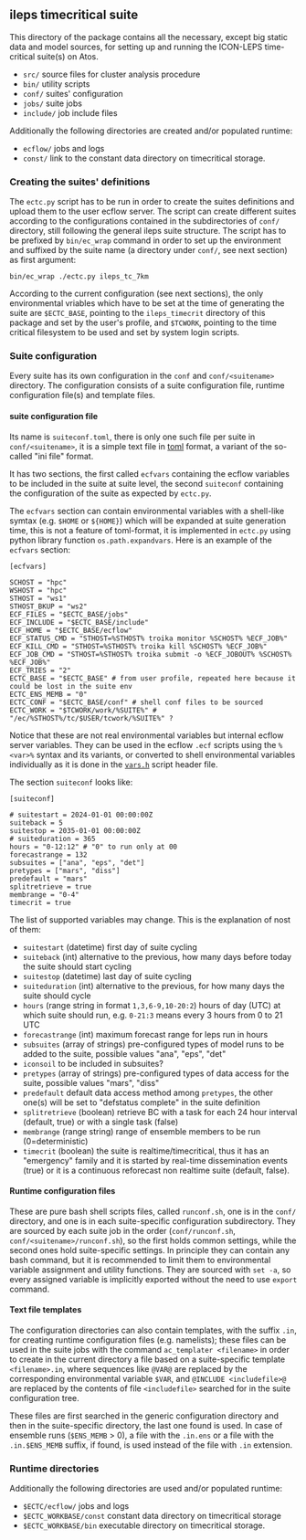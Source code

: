 ## ileps timecritical suite

This directory of the package contains all the necessary, except big
static data and model sources, for setting up and running the
ICON-LEPS time-critical suite(s) on Atos.

 * `src/` source files for cluster analysis procedure
 * `bin/` utility scripts
 * `conf/` suites' configuration
 * `jobs/` suite jobs
 * `include/` job include files

Additionally the following directories are created and/or populated
runtime:

 * `ecflow/` jobs and logs
 * `const/` link to the constant data directory on timecritical storage.

### Creating the suites' definitions

The `ectc.py` script has to be run in order to create the suites
definitions and upload them to the user ecflow server. The script can
create different suites according to the configurations contained in
the subdirectories of `conf/` directory, still following the general
ileps suite structure. The script has to be prefixed by `bin/ec_wrap`
command in order to set up the environment and suffixed by the suite
name (a directory under `conf/`, see next section) as first argument:

```
bin/ec_wrap ./ectc.py ileps_tc_7km
```

According to the current configuration (see next sections), the only
environmental vriables which have to be set at the time of generating
the suite are `$ECTC_BASE`, pointing to the `ileps_timecrit` directory
of this package and set by the user's profile, and `$TCWORK`, pointing
to the time critical filesystem to be used and set by system login
scripts.

### Suite configuration

Every suite has its own configuration in the `conf` and
`conf/<suitename>` directory. The configuration consists of a suite
configuration file, runtime configuration file(s) and template files.

#### suite configuration file

Its name is `suiteconf.toml`, there is only one such file per suite in
`conf/<suitename>`, it is a simple text file in
[toml](https://toml.io/en/) format, a variant of the so-called "ini
file" format.

It has two sections, the first called `ecfvars` containing the ecflow
variables to be included in the suite at suite level, the second
`suiteconf` containing the configuration of the suite as expected by
`ectc.py`.

The `ecfvars` section can contain environmental variables with a
shell-like symtax (e.g. `$HOME` or `${HOME}`) which will be expanded
at suite generation time, this is not a feature of toml-format, it is
implemented in `ectc.py` using python library function
`os.path.expandvars`.  Here is an example of the `ecfvars` section:
```
[ecfvars]

SCHOST = "hpc"
WSHOST = "hpc"
STHOST = "ws1"
STHOST_BKUP = "ws2"
ECF_FILES = "$ECTC_BASE/jobs"
ECF_INCLUDE = "$ECTC_BASE/include"
ECF_HOME = "$ECTC_BASE/ecflow"
ECF_STATUS_CMD = "STHOST=%STHOST% troika monitor %SCHOST% %ECF_JOB%"
ECF_KILL_CMD = "STHOST=%STHOST% troika kill %SCHOST% %ECF_JOB%"
ECF_JOB_CMD = "STHOST=%STHOST% troika submit -o %ECF_JOBOUT% %SCHOST% %ECF_JOB%"
ECF_TRIES = "2"
ECTC_BASE = "$ECTC_BASE" # from user profile, repeated here because it could be lost in the suite env
ECTC_ENS_MEMB = "0"
ECTC_CONF = "$ECTC_BASE/conf" # shell conf files to be sourced
ECTC_WORK = "$TCWORK/work/%SUITE%" # "/ec/%STHOST%/tc/$USER/tcwork/%SUITE%" ?
```

Notice that these are not real environmental variables but internal
ecflow server variables. They can be used in the ecflow `.ecf` scripts
using the `%<var>%` syntax and its variants, or converted to
shell environmental variables individually as it is done in the
[`vars.h`](https://github.com/ARPA-SIMC/ec-tc/blob/e6ce374a3ba590dc35c8fa739db0e3af9db2c237/ecflow/ileps_timecrit/include/auto/vars.h#L3)
script header file.

The section `suiteconf` looks like:
```
[suiteconf]

# suitestart = 2024-01-01 00:00:00Z
suiteback = 5
suitestop = 2035-01-01 00:00:00Z
# suiteduration = 365
hours = "0-12:12" # "0" to run only at 00
forecastrange = 132
subsuites = ["ana", "eps", "det"]
pretypes = ["mars", "diss"]
predefault = "mars"
splitretrieve = true
membrange = "0-4"
timecrit = true
```

The list of supported variables may change. This is the explanation of
nost of them:

 * `suitestart` (datetime) first day of suite cycling
 * `suiteback` (int) alternative to the previous, how many days before today the suite should start cycling
 * `suitestop` (datetime) last day of suite cycling
 * `suiteduration` (int) alternative to the previous, for how many days the suite should cycle
 * `hours` (range string in format `1,3,6-9,10-20:2`) hours of day (UTC) at which suite should run, e.g. `0-21:3` means every 3 hours from 0 to 21 UTC
 * `forecastrange` (int) maximum forecast range for leps run in hours
 * `subsuites` (array of strings) pre-configured types of model runs to be added to the suite, possible values "ana", "eps", "det"
 * `iconsoil` to be included in subsuites?
 * `pretypes` (array of strings) pre-configured types of data access for the suite, possible values "mars", "diss"
 * `predefault` default data access method among `pretypes`, the other one(s) will be set to "defstatus complete" in the suite definition
 * `splitretrieve` (boolean) retrieve BC with a task for each 24 hour interval (default, true) or with a single task (false)
 * `membrange` (range string) range of ensemble members to be run (0=deterministic)
 * `timecrit` (boolean) the suite is realtime/timecritical, thus it has an "emergency" family and it is started by real-time dissemination events (true) or it is a continuous reforecast non realtime suite (default, false).

#### Runtime configuration files

These are pure bash shell scripts files, called `runconf.sh`, one is
in the `conf/` directory, and one is in each suite-specific
configuration subdirectory. They are sourced by each suite job in the
order (`conf/runconf.sh`, `conf/<suitename>/runconf.sh`), so the first
holds common settings, while the second ones hold suite-specific
settings. In principle they can contain any bash command, but it is
recommended to limit them to environmental variable assignment and
utility functions. They are sourced with `set -a`, so every assigned
variable is implicitly exported without the need to use `export`
command.

#### Text file templates

The configuration directories can also contain templates, with the
suffix `.in`, for creating runtime configuration files
(e.g. namelists); these files can be used in the suite jobs with the command
`ac_templater <filename>` in order to create in the current directory a
file based on a suite-specific template `<filename>.in`, where
sequences like `@VAR@` are replaced by the corresponding environmental
variable `$VAR`, and `@INCLUDE <includefile>@` are replaced by the
contents of file `<includefile>` searched for in the suite
configuration tree.

These files are first searched in the generic configuration directory
and then in the suite-specific directory, the last one found is
used. In case of ensemble runs (`$ENS_MEMB` > 0), a file with the
`.in.ens` or a file with the `.in.$ENS_MEMB` suffix, if found, is used
instead of the file with `.in` extension.

### Runtime directories

Additionally the following directories are used and/or populated
runtime:

 * `$ECTC/ecflow/` jobs and logs
 * `$ECTC_WORKBASE/const` constant data directory on timecritical storage
 * `$ECTC_WORKBASE/bin` executable directory on timecritical storage.
